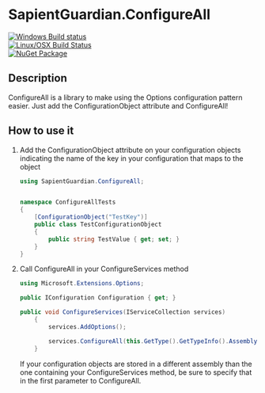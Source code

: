 # SapientGuardian.ConfigureAll

[![Windows Build status](https://ci.appveyor.com/api/projects/status/bxtp3m8vi50m1ba5?svg=true)](https://ci.appveyor.com/project/SapientGuardian/sapientguardian-configureall)<br />
[![Linux/OSX Build Status](https://travis-ci.org/SapientGuardian/SapientGuardian.ConfigureAll.png)](https://travis-ci.org/SapientGuardian/SapientGuardian.ConfigureAll)<br />
[![NuGet Package](https://img.shields.io/nuget/vpre/SapientGuardian.ConfigureAll.svg)](https://www.nuget.org/packages/SapientGuardian.ConfigureAll/)

## Description
ConfigureAll is a library to make using the Options configuration pattern easier. Just add the ConfigurationObject attribute and ConfigureAll!

## How to use it

1. Add the ConfigurationObject attribute on your configuration objects indicating the name of the key in your configuration that maps to the object
    ```C#
    using SapientGuardian.ConfigureAll;
    
    
    namespace ConfigureAllTests
    {
        [ConfigurationObject("TestKey")]
        public class TestConfigurationObject
        {    
            public string TestValue { get; set; }
        }
    }
    ```  
2. Call ConfigureAll in your ConfigureServices method
    ```C#
    using Microsoft.Extensions.Options;

    public IConfiguration Configuration { get; }

    public void ConfigureServices(IServiceCollection services)
        {            
            services.AddOptions();

            services.ConfigureAll(this.GetType().GetTypeInfo().Assembly, Configuration);
        }
    ```
    If your configuration objects are stored in a different assembly than the one containing your ConfigureServices method, be sure to specify that in the first parameter to ConfigureAll.
